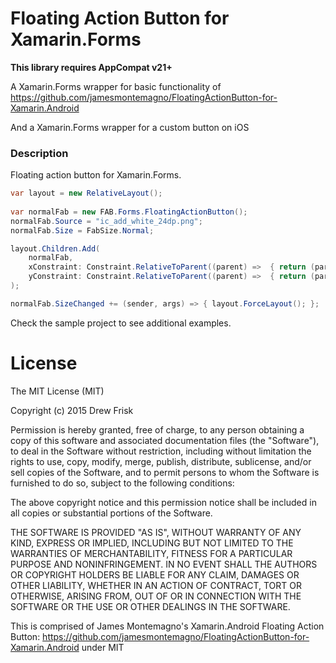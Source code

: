 # Floating Action Button for Xamarin.Forms

**This library requires AppCompat v21+**

A Xamarin.Forms wrapper for basic functionality of https://github.com/jamesmontemagno/FloatingActionButton-for-Xamarin.Android

And a Xamarin.Forms wrapper for a custom button on iOS

### Description

Floating action button for Xamarin.Forms.

```csharp
var layout = new RelativeLayout();
            
var normalFab = new FAB.Forms.FloatingActionButton();
normalFab.Source = "ic_add_white_24dp.png";
normalFab.Size = FabSize.Normal;

layout.Children.Add(
    normalFab,
    xConstraint: Constraint.RelativeToParent((parent) =>  { return (parent.Width - normalFab.Width) - 16; }),
    yConstraint: Constraint.RelativeToParent((parent) =>  { return (parent.Height - normalFab.Height) - 16; })
);

normalFab.SizeChanged += (sender, args) => { layout.ForceLayout(); };
```

Check the sample project to see additional examples.

# License

The MIT License (MIT)

Copyright (c) 2015 Drew Frisk

Permission is hereby granted, free of charge, to any person obtaining a copy of this software and associated documentation files (the "Software"), to deal in the Software without restriction, including without limitation the rights to use, copy, modify, merge, publish, distribute, sublicense, and/or sell copies of the Software, and to permit persons to whom the Software is furnished to do so, subject to the following conditions:

The above copyright notice and this permission notice shall be included in all copies or substantial portions of the Software.

THE SOFTWARE IS PROVIDED "AS IS", WITHOUT WARRANTY OF ANY KIND, EXPRESS OR IMPLIED, INCLUDING BUT NOT LIMITED TO THE WARRANTIES OF MERCHANTABILITY, FITNESS FOR A PARTICULAR PURPOSE AND NONINFRINGEMENT. IN NO EVENT SHALL THE AUTHORS OR COPYRIGHT HOLDERS BE LIABLE FOR ANY CLAIM, DAMAGES OR OTHER LIABILITY, WHETHER IN AN ACTION OF CONTRACT, TORT OR OTHERWISE, ARISING FROM, OUT OF OR IN CONNECTION WITH THE SOFTWARE OR THE USE OR OTHER DEALINGS IN THE SOFTWARE.


This is comprised of James Montemagno's Xamarin.Android Floating Action Button: https://github.com/jamesmontemagno/FloatingActionButton-for-Xamarin.Android under MIT